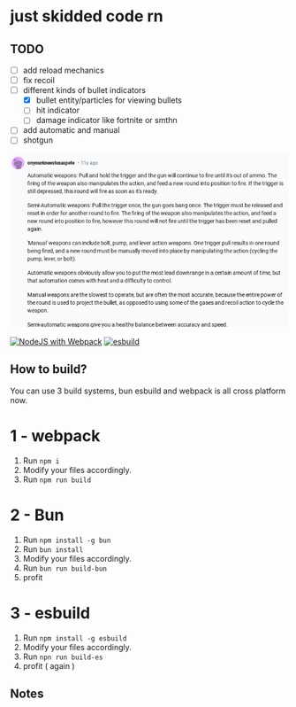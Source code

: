 # just skidded code rn
## TODO
- [ ] add reload mechanics
- [ ] fix recoil
- [ ] different kinds of bullet indicators 
    - [x] bullet entity/particles for viewing bullets
    - [ ] hit indicator
    - [ ] damage indicator like fortnite or smthn
- [ ] add automatic and manual
- [ ] shotgun

![guy yapping abt guns idk](image.png)

[![NodeJS with Webpack](https://github.com/eaglerforge/example-typescript-mod/actions/workflows/bun-build.yml/badge.svg)](https://github.com/eaglerforge/example-typescript-mod/actions/workflows/webpack.yml) [![esbuild](https://github.com/eaglerforge/example-typescript-mod/actions/workflows/esbuild.yml/badge.svg)](https://github.com/eaglerforge/example-typescript-mod/actions/workflows/Buildtest.yml)

## How to build?
You can use 3 build systems, bun esbuild and webpack is all cross platform now.

# 1 - webpack

1. Run `npm i`
2. Modify your files accordingly.
2. Run `npm run build`

# 2 - Bun 
1. Run `npm install -g bun`
2. Run `bun install`
3. Modify your files accordingly.
4. Run `bun run build-bun`
5. profit

# 3 - esbuild
1. Run `npm install -g esbuild`
2. Modify your files accordingly.
3. Run `npn run build-es`
4. profit ( again )
## Notes
